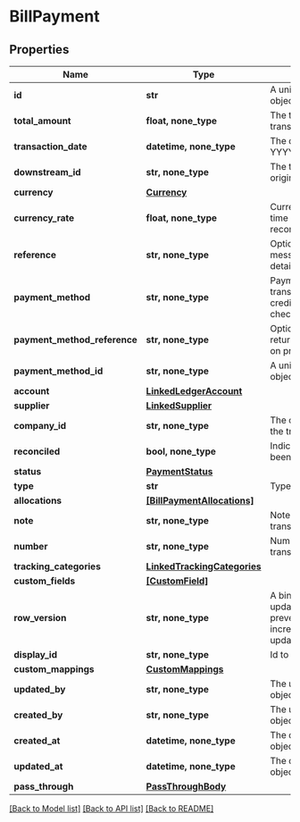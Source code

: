 # BillPayment


## Properties
Name | Type | Description | Notes
------------ | ------------- | ------------- | -------------
**id** | **str** | A unique identifier for an object. | [readonly] 
**total_amount** | **float, none_type** | The total amount of the transaction or record | 
**transaction_date** | **datetime, none_type** | The date of the transaction - YYYY:MM::DDThh:mm:ss.sTZD | 
**downstream_id** | **str, none_type** | The third-party API ID of original entity | [optional] [readonly] 
**currency** | [**Currency**](Currency.md) |  | [optional] 
**currency_rate** | **float, none_type** | Currency Exchange Rate at the time entity was recorded/generated. | [optional] 
**reference** | **str, none_type** | Optional transaction reference message ie: Debit remittance detail. | [optional] 
**payment_method** | **str, none_type** | Payment method used for the transaction, such as cash, credit card, bank transfer, or check | [optional] 
**payment_method_reference** | **str, none_type** | Optional reference message returned by payment method on processing | [optional] 
**payment_method_id** | **str, none_type** | A unique identifier for an object. | [optional] 
**account** | [**LinkedLedgerAccount**](LinkedLedgerAccount.md) |  | [optional] 
**supplier** | [**LinkedSupplier**](LinkedSupplier.md) |  | [optional] 
**company_id** | **str, none_type** | The company or subsidiary id the transaction belongs to | [optional] 
**reconciled** | **bool, none_type** | Indicates if the transaction has been reconciled. | [optional] 
**status** | [**PaymentStatus**](PaymentStatus.md) |  | [optional] 
**type** | **str** | Type of payment | [optional] 
**allocations** | [**[BillPaymentAllocations]**](BillPaymentAllocations.md) |  | [optional] 
**note** | **str, none_type** | Note associated with the transaction | [optional] 
**number** | **str, none_type** | Number associated with the transaction | [optional] 
**tracking_categories** | [**LinkedTrackingCategories**](LinkedTrackingCategories.md) |  | [optional] 
**custom_fields** | [**[CustomField]**](CustomField.md) |  | [optional] 
**row_version** | **str, none_type** | A binary value used to detect updates to a object and prevent data conflicts. It is incremented each time an update is made to the object. | [optional] 
**display_id** | **str, none_type** | Id to be displayed. | [optional] 
**custom_mappings** | [**CustomMappings**](CustomMappings.md) |  | [optional] 
**updated_by** | **str, none_type** | The user who last updated the object. | [optional] [readonly] 
**created_by** | **str, none_type** | The user who created the object. | [optional] [readonly] 
**created_at** | **datetime, none_type** | The date and time when the object was created. | [optional] [readonly] 
**updated_at** | **datetime, none_type** | The date and time when the object was last updated. | [optional] [readonly] 
**pass_through** | [**PassThroughBody**](PassThroughBody.md) |  | [optional] 

[[Back to Model list]](../../README.md#documentation-for-models) [[Back to API list]](../../README.md#documentation-for-api-endpoints) [[Back to README]](../../README.md)



